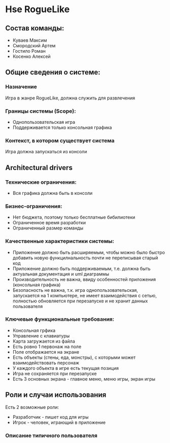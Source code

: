 # Hse RogueLike
## Состав команды:
* Куваев Максим
* Смородский Артем
* Гостило Роман
* Косенко Алексей
## Общие сведения о системе:
### Назначение
Игра в жанре RogueLike, должна служить для развлечения
### Границы системы (Scope):
* Однопользовательская игра
* Поддерживается только консольная графика
### Контекст, в котором существует система
Игра должна запускаться из консоли
## Architectural drivers
### Технические ограничения:
* Вся графика должна быть в консоли

### Бизнес-ограничения:
* Нет бюджета, поэтому только бесплатные бибилиотеки
* Ограниченное время разработки
* Ограниченный размер команды

### Качественные характеристики системы:
* Приложение должно быть расширяемым, чтобы можно было быстро добавить новую функцилнальность почти не переписывая старый код
* Приложение должно быть поддерживаемым, т.е. должна быть актуальная документация и uml диаграммы
* Производительность не важна, ввиду особенностей приложения (консольная графика)
* Безопасность не важна, т.к. игра однопользовательская, запускается на 1 компьютере, не имеет взаимодействия с сетью, полностью обновляется при перезапуске и не хранит данных пользователя

### Ключевые функциональные требования:
* Консольная грфика
* Управление с клавиатуры
* Карта загружается из файла
* Есть ровно 1 первонаж на поле
* Поле отображается на экране
* Есть объекты (стены, еда, монстры), с которыми может взаимодействовать персонаж
* У каждого объекта в игре есть текущая позиция
* Игра не сохраняется при перезапуске
* Есть 3 основных экрана - главное меню, меню игры, экран игры

## Роли и случаи использования
Есть 2 возможные роли:
* Разработчик - пишет код для игры
* Игрок - человек, играющий в приложение
### Описание типичного пользователя

